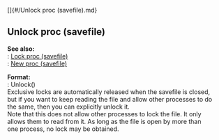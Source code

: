 []{#/Unlock proc (savefile).md}    
## Unlock proc (savefile)    
**See also:**    
:   [Lock proc (savefile)](/savefile/proc/Lock)    
:   [New proc (savefile)](/savefile/proc/New)    
<!-- -->    
**Format:**    
:   Unlock()    
Exclusive locks are automatically released when the savefile is closed,    
but if you want to keep reading the file and allow other processes to do    
the same, then you can explicitly unlock it.    
Note that this does not allow other processes to lock the file. It only    
allows them to read from it. As long as the file is open by more than    
one process, no lock may be obtained.  